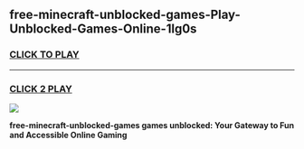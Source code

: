 
## free-minecraft-unblocked-games-Play-Unblocked-Games-Online-1lg0s
<h3>
<a href="https://premium76.site?title=free-minecraft-unblocked-games&ref=25A">CLICK TO PLAY</a></h3>
<hr>

<h3>
<a href="https://premium76.site?title=free-minecraft-unblocked-games&ref=25A">CLICK 2 PLAY</a>
  
</h3>

<a href="https://premium76.site?title=free-minecraft-unblocked-games&ref=25A"><img src="https://clearcache.store/games.png"></a>


**free-minecraft-unblocked-games games unblocked: Your Gateway to Fun and Accessible Online Gaming**
